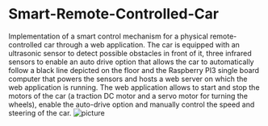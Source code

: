 # Smart-Remote-Controlled-Car
Implementation of a smart control mechanism for a physical remote-controlled car through a web application.
The car is equipped with an ultrasonic sensor to detect possible obstacles in front of it, three infrared sensors to enable an auto drive option that allows the car to automatically follow a black line depicted on the floor and the Raspberry PI3 single board computer that powers the sensors and hosts a web server on which the web application is running.
The web application allows to start and stop the motors of the car (a traction DC motor and a servo motor for turning the wheels), enable the auto-drive option and manually control the speed and steering of the car.
![picture](https://github.com/franckies/Smart-Remote-Controlled-Car/imgs/car.jpg)
